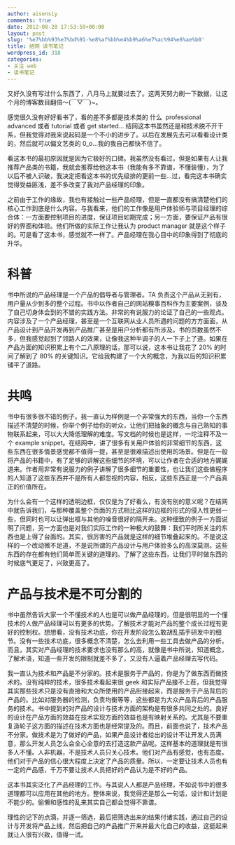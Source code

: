 ```yaml
---
author: aisensiy
comments: true
date: 2012-08-28 17:53:59+00:00
layout: post
slug: '%e7%bb%93%e7%bd%91-%e8%af%bb%e4%b9%a6%e7%ac%94%e8%ae%b0'
title: 结网 读书笔记
wordpress_id: 318
categories:
- 关注 web
- 读书笔记
---
```


又好久没有写过什么东西了，八月马上就要过去了。这两天努力刷一下数据，让这个月的博客数目翻倍～(￣▽￣)~。

感觉很久没有好好看书了，看的差不多都是技术类的 什么  professional advanced 或者 tutorial 或者 get started... 结网这本书虽然还是和技术脱不开干系，但我觉得对我来说起码是一个不小的进步了。以后在发展先去可以看看设计类的，然后就可以偏文艺类的 0_o...我的我自己都快不信了。

看这本书的最初原因就是因为它极好的口碑。我虽然没有看过，但是如果有人让我推荐产品类的书籍，我就会推荐给他这本书（我能有多不靠谱，不懂装懂），为了以后不被人识破，我决定把看这本书的优先级排的更前一些...过，看完这本书确实觉得受益匪浅，差不多改变了我对产品经理的印象。

之前由于工作的缘故，我也有接触过一些产品经理，但是一直都没有搞清楚他们的核心工作到底是什么内容。与我看来，他们的工作像是用户体验师与项目经理的综合体：一方面要控制项目的进度，保证项目如期完成；另一方面，要保证产品有很好的界面和体验。他们所做的实际工作让我认为 product manager 就是这个样子的。可是看了这本书，感觉就不一样了。产品经理在我心目中的印象得到了彻底的升华。

# 科普

书中所说的产品经理是一个产品的倡导者与管理者。TA 负责这个产品从无到有，用户量从少到多的整个过程。书中以作者自己的网站糗事百科作为主要案例，谈及了自己切身体会到的不错的实践方法。非常的有说服力的论证了自己的一些观点。内容涉及了一个产品经理，甚至是一个互联网从业人员所遇的问题的方方面面，从产品设计到产品开发再到产品推广甚至是用户分析都有所涉及。书的页数虽然不多，但我感觉起到了领路人的效果，让像我这种半调子的人一下子上了道。如果在产品方面的知识积累上有个二八原理的话，那可以说，这本书让我花了 20% 的时间了解到了 80% 的关键知识。它给我构建了一个大的概念，为我以后的知识积累铺平了道路。

# 共鸣

书中有很多很不错的例子。我一直认为样例是一个非常强大的东西，当你一个东西描述不清楚的时候，你举个例子给你的听众，让他们把抽象的概念与自己熟知的事物联系起来，可以大大降低理解的难度。写文档的时候也是这样，一坨注释不及一个 example snippet。在结网中，讲了很多有关用户体验的非常细节的东西，这些东西在很多情景感觉都不值得一提，甚至是很难描述出使用的场景。但是在一般将产品的书籍中，有了足够的讲解这些细节的环境，可以让作者在合适的地方娓娓道来。作者用非常有说服力的例子讲解了很多细节的重要性，也让我们这些做程序的人知道了这些东西并不是所有人都忽视的内容，相反，这些东西正是一个产品真正的价值所在。

为什么会有一个这样的透明边框，仅仅是为了好看么，有没有别的意义呢？在结网中就告诉我们，与那种覆盖整个页面的方式相比这样的边框的形式的侵入性更弱一些，但同时也可以让弹出框与其他的噪音很好的隔开来。这种细致的例子一方面说明了问题，另一方面也是对我们实际工作的一种极大的鼓舞：我们平时所关注的东西也是上得了台面的。其实，很厉害的产品就是这样的细节堆叠起来的。不是说这样的一个改动微不足道，不是说所谓的产品设计与用户体验多么的高深莫测。这些东西的存在都有他们简单而关键的道理的。了解了这些东西，让我们平时做东西的时候底气更足了，兴致更高了。

# 产品与技术是不可分割的

书中虽然告诉大家一个不懂技术的人也是可以做产品经理的，但是很明显的一个懂技术的人做产品经理可以有更多的优势。了解技术才能对产品的整个成长过程有更好的控制权。想想看，没有技术功底，你在开发阶段怎么敢胡乱插手研发中的细节。没有一些技术功底，很多概念不清楚，怎么去利用一些工具去做产品的分析。而且，其实对产品经理的技术要求也没有那么的高，就像是书中所说，知道概念，了解术语，知道一些开发的限制就差不多了，又没有人逼着产品经理去写代码。

我一直认为技术和产品是不分家的。技术是服务于产品的，你是为了做东西而做技术的。没有纯粹的技术，很多技术看起来很 geek 和实际产品接不上茬，但我觉得其实那些技术只是没有直接和大众所使用的产品衔接起来，而是服务于产品背后的产品的。比如对服务器的检测，负责均衡等等，这些都是为大众产品背后的产品服务的技术。书中提到的对产品的设计与技术方面的架构是有很多共同之处的。良好的设计在产品方面的效益在技术实现方面的效益也是有映射关系的。尤其是不要重复造轮子这方面的描述在技术方面也是经常提及的。而且，前面也说了，技术产品不分家。做技术是为了做好的产品，如果产品设计者给出的设计不让开发人员满意，那么开发人员怎么会全心全意的去打造这款产品呢。这样基本的道理就是有很多人不懂。人非机器，不是技术人员只关心技术。他们对产品有感觉，也有态度。他们对于产品的信心很大程度上决定了产品的质量。所以，一定要让技术人员也有一定的产品感，千万不要让技术人员把好的产品认为是不好的产品。

这本书其实泛化了产品经理的工作。与其说人人都是产品经理，不如说书中的很多道理都可以应用在其他的地方。整体来说，我觉得还是那么一句话，设计和计划是不能少的。偷懒和感性的乱来其实自己都会觉得不靠谱。

理性的记下的点滴，并逐一筛选，最后把筛选出来的结果付诸实践，通过自己的设计与开发将产品上线，然后把自己的产品推广开来并最大化自己的收益，这挺起来就让人很有兴致，值得一试。
